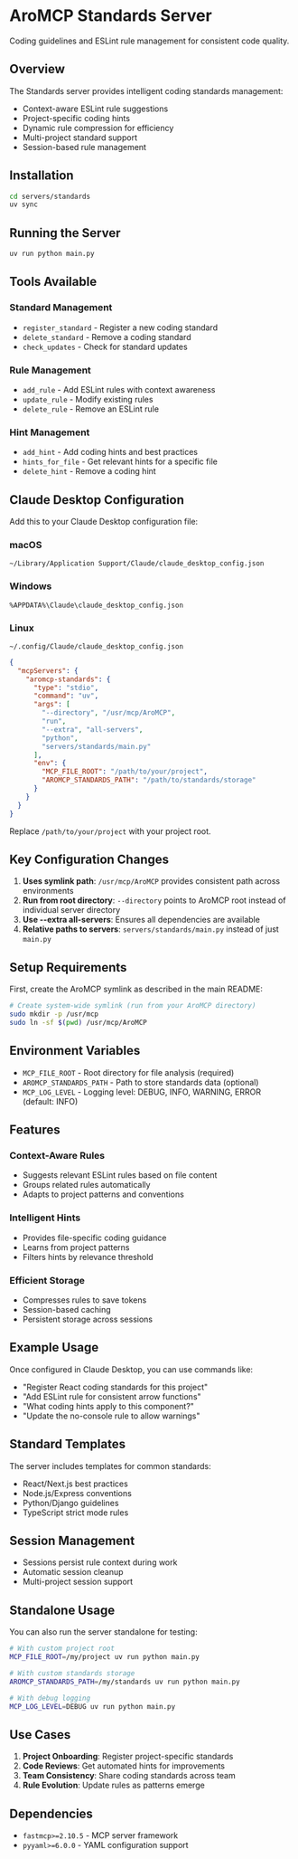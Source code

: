 # AroMCP Standards Server

Coding guidelines and ESLint rule management for consistent code quality.

## Overview

The Standards server provides intelligent coding standards management:
- Context-aware ESLint rule suggestions
- Project-specific coding hints
- Dynamic rule compression for efficiency
- Multi-project standard support
- Session-based rule management

## Installation

```bash
cd servers/standards
uv sync
```

## Running the Server

```bash
uv run python main.py
```

## Tools Available

### Standard Management
- `register_standard` - Register a new coding standard
- `delete_standard` - Remove a coding standard
- `check_updates` - Check for standard updates

### Rule Management
- `add_rule` - Add ESLint rules with context awareness
- `update_rule` - Modify existing rules
- `delete_rule` - Remove an ESLint rule

### Hint Management
- `add_hint` - Add coding hints and best practices
- `hints_for_file` - Get relevant hints for a specific file
- `delete_hint` - Remove a coding hint

## Claude Desktop Configuration

Add this to your Claude Desktop configuration file:

### macOS
`~/Library/Application Support/Claude/claude_desktop_config.json`

### Windows
`%APPDATA%\Claude\claude_desktop_config.json`

### Linux
`~/.config/Claude/claude_desktop_config.json`

```json
{
  "mcpServers": {
    "aromcp-standards": {
      "type": "stdio",
      "command": "uv",
      "args": [
        "--directory", "/usr/mcp/AroMCP",
        "run",
        "--extra", "all-servers",
        "python",
        "servers/standards/main.py"
      ],
      "env": {
        "MCP_FILE_ROOT": "/path/to/your/project",
        "AROMCP_STANDARDS_PATH": "/path/to/standards/storage"
      }
    }
  }
}
```

Replace `/path/to/your/project` with your project root.

## Key Configuration Changes

1. **Uses symlink path**: `/usr/mcp/AroMCP` provides consistent path across environments
2. **Run from root directory**: `--directory` points to AroMCP root instead of individual server directory  
3. **Use --extra all-servers**: Ensures all dependencies are available
4. **Relative paths to servers**: `servers/standards/main.py` instead of just `main.py`

## Setup Requirements

First, create the AroMCP symlink as described in the main README:

```bash
# Create system-wide symlink (run from your AroMCP directory)
sudo mkdir -p /usr/mcp
sudo ln -sf $(pwd) /usr/mcp/AroMCP
```

## Environment Variables

- `MCP_FILE_ROOT` - Root directory for file analysis (required)
- `AROMCP_STANDARDS_PATH` - Path to store standards data (optional)
- `MCP_LOG_LEVEL` - Logging level: DEBUG, INFO, WARNING, ERROR (default: INFO)

## Features

### Context-Aware Rules
- Suggests relevant ESLint rules based on file content
- Groups related rules automatically
- Adapts to project patterns and conventions

### Intelligent Hints
- Provides file-specific coding guidance
- Learns from project patterns
- Filters hints by relevance threshold

### Efficient Storage
- Compresses rules to save tokens
- Session-based caching
- Persistent storage across sessions

## Example Usage

Once configured in Claude Desktop, you can use commands like:

- "Register React coding standards for this project"
- "Add ESLint rule for consistent arrow functions"
- "What coding hints apply to this component?"
- "Update the no-console rule to allow warnings"

## Standard Templates

The server includes templates for common standards:
- React/Next.js best practices
- Node.js/Express conventions
- Python/Django guidelines
- TypeScript strict mode rules

## Session Management

- Sessions persist rule context during work
- Automatic session cleanup
- Multi-project session support

## Standalone Usage

You can also run the server standalone for testing:

```bash
# With custom project root
MCP_FILE_ROOT=/my/project uv run python main.py

# With custom standards storage
AROMCP_STANDARDS_PATH=/my/standards uv run python main.py

# With debug logging
MCP_LOG_LEVEL=DEBUG uv run python main.py
```

## Use Cases

1. **Project Onboarding**: Register project-specific standards
2. **Code Reviews**: Get automated hints for improvements
3. **Team Consistency**: Share coding standards across team
4. **Rule Evolution**: Update rules as patterns emerge

## Dependencies

- `fastmcp>=2.10.5` - MCP server framework
- `pyyaml>=6.0.0` - YAML configuration support